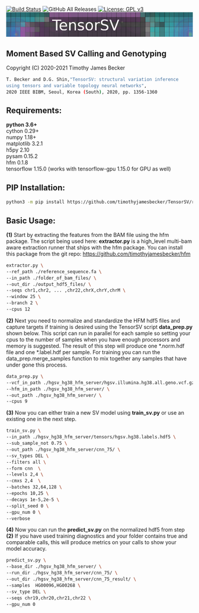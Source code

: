 [![Build Status](https://api.travis-ci.org/timothyjamesbecker/tensorsv.svg)](https://travis-ci.com/timothyjamesbecker/tensorsv) 
![GitHub All Releases](https://img.shields.io/github/downloads/timothyjamesbecker/TensorSV/total.svg) 
[![License: GPL v3](https://img.shields.io/badge/License-GPLv3-blue.svg)](https://www.gnu.org/licenses/gpl-3.0)<br>
![Alt text](images/tensorsv_logo.png?raw=true "not_tensor") <br>
## Moment Based SV Calling and Genotyping
Copyright (C) 2020-2021 Timothy James Becker
```bash
T. Becker and D.G. Shin,"TensorSV: structural variation inference 
using tensors and variable topology neural networks", 
2020 IEEE BIBM, Seoul, Korea (South), 2020, pp. 1356-1360
```
## Requirements:
<b>python 3.6+</b><br>
cython 0.29+<br>
numpy 1.18+<br>
matplotlib 3.2.1<br>
h5py 2.10<br>
pysam 0.15.2<br>
hfm 0.1.8<br>
tensorflow 1.15.0 (works with tensorflow-gpu 1.15.0 for GPU as well)<br>
## PIP Installation:
```bash
python3 -m pip install https://github.com/timothyjamesbecker/TensorSV/releases/download/0.0.1/tensorsv-0.0.1.tar.gz
```
## Basic Usage:
<b>(1)</b> Start by extracting the features from the BAM file using the hfm package. The script being used here: <b>extractor.py</b> is a high_level multi-bam aware extraction runner that ships with the hfm package.  You can install this package from the git repo: https://github.com/timothyjamesbecker/hfm
```bash
extractor.py \
--ref_path ./reference_sequence.fa \
--in_path ./folder_of_bam_files/ \
--out_dir ./output_hdf5_files/ \
--seqs chr1,chr2, ... ,chr22,chrX,chrY,chrM \
--window 25 \
--branch 2 \
--cpus 12
```
<b>(2)</b> Next you need to normalize and standardize the HFM hdf5 files and capture targets if training is desired using the TensorSV script <b>data_prep.py</b> shown below.  This script can run in parallel for each sample so setting your cpus to the number of samples when you have enough processors and memory is suggested. The result of this step will produce one *.norm.hdf file and one *.label.hdf per sample. For training you can run the data_prep.merge_samples function to mix together any samples that have under gone this process.
```bash
data_prep.py \
--vcf_in_path ./hgsv_hg38_hfm_server/hgsv.illumina.hg38.all.geno.vcf.gz \
--hfm_in_path ./hgsv_hg38_hfm_server/ \
--out_path ./hgsv_hg38_hfm_server/ \
--cpus 9
```
<b>(3)</b> Now you can either train a new SV model using <b>train_sv.py</b> or use an existing one in the next step.
```bash
train_sv.py \
--in_path ./hgsv_hg38_hfm_server/tensors/hgsv.hg38.labels.hdf5 \
--sub_sample_not 0.75 \
--out_path ./hgsv_hg38_hfm_server/cnn_75/ \
--sv_types DEL \ 
--filters all \ 
--form cnn  \ 
--levels 2,4 \
--cmxs 2,4  \
--batches 32,64,128 \
--epochs 10,25 \
--decays 1e-5,2e-5 \
--split_seed 0 \
--gpu_num 0 \
--verbose
```
<b>(4)</b> Now you can run the <b>predict_sv.py</b> on the normalized hdf5 from step <b>(2)</b> If you have used training diagnostics and your folder contains true and comparable calls, this will produce metrics on your calls to show your model accuracy.
```bash
predict_sv.py \
--base_dir ./hgsv_hg38_hfm_server/ \
--run_dir ./hgsv_hg38_hfm_server/cnn_75/ \
--out_dir ./hgsv_hg38_hfm_server/cnn_75_result/ \
--samples  HG00096,HG00268 \
--sv_type DEL \
--seqs chr19,chr20,chr21,chr22 \
--gpu_num 0
```
